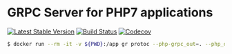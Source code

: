 GRPC Server for PHP7 applications
=================================
[![Latest Stable Version](https://poser.pugx.org/spiral/grpc/version)](https://packagist.org/packages/spiral/grpc)
[![Build Status](https://travis-ci.org/spiral/grpc.svg?branch=master)](https://travis-ci.org/spiral/grpc)
[![Codecov](https://codecov.io/gh/spiral/grpc/branch/master/graph/badge.svg)](https://codecov.io/gh/spiral/grpc/)


```bash
$ docker run --rm -it -v ${PWD}:/app gr protoc --php-grpc_out=. --php_out=. test.proto
```
